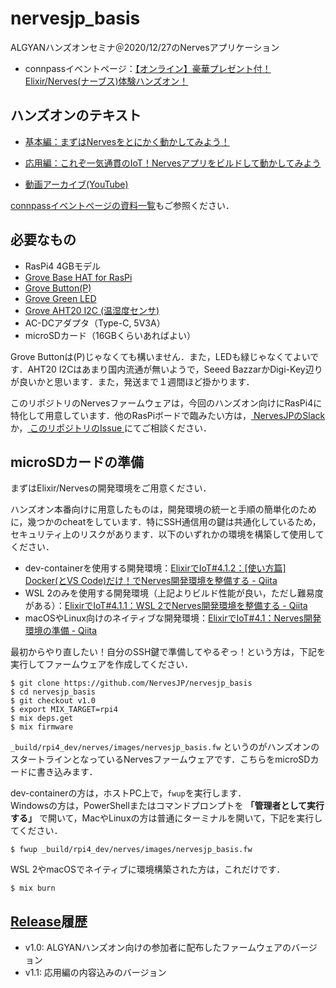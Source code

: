 # nervesjp_basis
ALGYANハンズオンセミナ＠2020/12/27のNervesアプリケーション

- connpassイベントページ：[【オンライン】豪華プレゼント付！Elixir/Nerves(ナーブス)体験ハンズオン！](https://algyan.connpass.com/event/197306/)

## ハンズオンのテキスト

- [基本編：まずはNervesをとにかく動かしてみよう！](https://docs.google.com/presentation/d/1u7V6aR0wrWs23oGmNq6Scl6M_WRpa0eyB4lSqyOsbRM/edit?usp=sharing)
- [応用編：これぞ一気通貫のIoT！Nervesアプリをビルドして動かしてみよう](https://docs.google.com/presentation/d/1ybBMKVnYnImRv1V_vozVXTOt-DwfpUiAwqhrNSubt3k/edit?usp=sharing)

- [動画アーカイブ(YouTube)](https://youtu.be/A1AiQZR7UFQ)

[connpassイベントページの資料一覧](https://algyan.connpass.com/event/197306/presentation/)もご参照ください．

## 必要なもの

- RasPi4 4GBモデル
- [Grove Base HAT for RasPi](https://jp.seeedstudio.com/Grove-Base-Hat-for-Raspberry-Pi.html)
- [Grove Button(P)](https://wiki.seeedstudio.com/Grove-Button/)
- [Grove Green LED](https://wiki.seeedstudio.com/Grove-Red_LED/)
- [Grove AHT20 I2C (温湿度センサ)](https://wiki.seeedstudio.com/Grove-AHT20-I2C-Industrial-Grade-Temperature%26Humidity-Sensor/)
- AC-DCアダプタ（Type-C, 5V3A）
- microSDカード（16GBくらいあればよい）

Grove Buttonは(P)じゃなくても構いません．また，LEDも緑じゃなくてよいです．AHT20 I2Cはあまり国内流通が無いようで，Seeed BazzarかDigi-Key辺りが良いかと思います．また，発送まで１週間ほど掛かります．

このリポジトリのNervesファームウェアは，今回のハンズオン向けにRasPi4に特化して用意しています．他のRasPiボードで臨みたい方は，[ NervesJPのSlack ](https://nerves-jp.connpass.com/)か，[ このリポジトリのIssue ](https://github.com/NervesJP/nervesjp_basis/issues)にてご相談ください．

## microSDカードの準備

まずはElixir/Nervesの開発環境をご用意ください．

ハンズオン本番向けに用意したものは，開発環境の統一と手順の簡単化のために，幾つかのcheatをしています．特にSSH通信用の鍵は共通化しているため，セキュリティ上のリスクがあります．以下のいずれかの環境を構築して使用してください．

- dev-containerを使用する開発環境：[ElixirでIoT#4.1.2：[使い方篇] Docker(とVS Code)だけ！でNerves開発環境を整備する - Qiita](https://qiita.com/takasehideki/items/27005ba9c0d9eb693ea9)
- WSL 2のみを使用する開発環境（上記よりビルド性能が良い，ただし難易度がある）：[ElixirでIoT#4.1.1：WSL 2でNerves開発環境を整備する - Qiita](https://qiita.com/takasehideki/items/b8ea8b3455c70398178a)
- macOSやLinux向けのネイティブな開発環境：[ElixirでIoT#4.1：Nerves開発環境の準備 - Qiita](https://qiita.com/takasehideki/items/88dda57758051d45fcf9)


最初からやり直したい！自分のSSH鍵で準備してやるぞっ！という方は，下記を実行してファームウェアを作成してください．

```shell-session
$ git clone https://github.com/NervesJP/nervesjp_basis
$ cd nervesjp_basis
$ git checkout v1.0
$ export MIX_TARGET=rpi4
$ mix deps.get
$ mix firmware
```

`_build/rpi4_dev/nerves/images/nervesjp_basis.fw` というのがハンズオンのスタートラインとなっているNervesファームウェアです．こちらをmicroSDカードに書き込みます．

dev-containerの方は，ホストPC上で，`fwup`を実行します．    
Windowsの方は，PowerShellまたはコマンドプロンプトを **「管理者として実行する」** で開いて，MacやLinuxの方は普通にターミナルを開いて，下記を実行してください．

```shell-session
$ fwup _build/rpi4_dev/nerves/images/nervesjp_basis.fw
```

WSL 2やmacOSでネイティブに環境構築された方は，これだけです．

```shell-session
$ mix burn
```

## [Release](https://github.com/NervesJP/nervesjp_basis/releases)履歴

- v1.0: ALGYANハンズオン向けの参加者に配布したファームウェアのバージョン
- v1.1: 応用編の内容込みのバージョン

